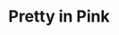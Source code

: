 ---
layout: post
title: Pretty in Pink
slug: pretty-in-pink
description: This 12 x 12 inch acrylic painting of a Hawaiian stilt was created in 2021.
info: This is a Hawaiian stilt wading in Kealia Pond on Maui.<br><br>This piece was donated to the <a href="https://www.mauihands.com/project/disaster-relief-fundraiser/" target="_blank">Maui Hand's fundraiser</a> where 100% of proceeds goes to their displaced artists and the <a href="https://www.hawaiicommunityfoundation.org/maui-strong" target="_blank">Maui Strong Fund</a> to support disaster relief efforts on Maui.
tags:
  - acrylic
  - available
year: 2021
medium: acrylic
surface: canvas
width: 12
height: 12
depth:
original: true
limited_edition:
number_in_edition:
open_edition:
number_of_artist_proofs:
available: true
available_at: Maui Hands Art Gallery, Makawao
available_url: https://www.mauihands.com/product/pretty-in-pink-aeo-hawaiian-stilt-bird-by-jackie-johnston-original-acrylic-painting/
price_framed: 650
price_unframed:
external_url:
location:
exhibits:
published: true
---